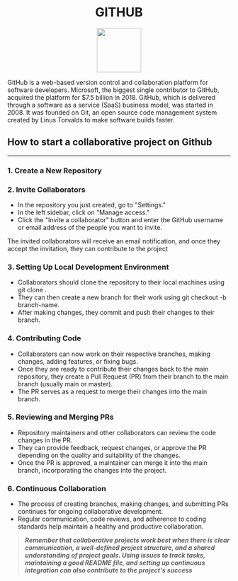 <h1 align='center'>
 <b>GITHUB </b>
</h1>

<p align="center">
 <img src="https://www.malwarebytes.com/blog/news/2023/03/easset_upload_file13810_262604_e.png" height = 100>
</p>

GitHub is a web-based version control and collaboration platform for software developers. Microsoft, the biggest single contributor to GitHub, acquired the platform for $7.5 billion in 2018. GitHub, which is delivered through a software as a service (SaaS) business model, was started in 2008. It was founded on Git, an open source code management system created by Linus Torvalds to make software builds faster.

## How to start a collaborative project on Github
***

### 1. Create a New Repository
### 2. Invite Collaborators
- In the repository you just created, go to "Settings."
- In the left sidebar, click on "Manage access."
- Click the "Invite a collaborator" button and enter the GitHub username or email address of the people you want to invite.  

The invited collaborators will receive an email notification, and once they accept the invitation, they can contribute to the project

 
 ### 3. Setting Up Local Development Environment
- Collaborators should clone the repository to their local machines using git clone <repository-url>.
- They can then create a new branch for their work using git checkout -b branch-name.
- After making changes, they commit and push their changes to their branch.

### 4. Contributing Code
- Collaborators can now work on their respective branches, making changes, adding features, or fixing bugs.
- Once they are ready to contribute their changes back to the main repository, they create a Pull Request (PR) from their branch to the main branch (usually main or master).
- The PR serves as a request to merge their changes into the main branch.

### 5. Reviewing and Merging PRs
- Repository maintainers and other collaborators can review the code changes in the PR.
- They can provide feedback, request changes, or approve the PR depending on the quality and suitability of the changes.
- Once the PR is approved, a maintainer can merge it into the main branch, incorporating the changes into the project.

### 6. Continuous Collaboration
- The process of creating branches, making changes, and submitting PRs continues for ongoing collaborative development.
- Regular communication, code reviews, and adherence to coding standards help maintain a healthy and productive collaboration.  

>***Remember that collaborative projects work best when there is clear communication, a well-defined project structure, and a shared understanding of project goals. Using issues to track tasks, maintaining a good README file, and setting up continuous integration can also contribute to the project's success***


